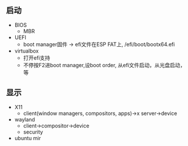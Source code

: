## 启动
- BIOS
  - MBR
- UEFI
  - boot manager固件 -> efi文件在ESP FAT上, /efi/boot/bootx64.efi
- virtualbox
  - 打开efi支持
  - 不停按F2进boot manager,设boot order, 从efi文件启动，从光盘启动，等
## 显示
- X11
  - client(window managers, compositors, apps)->x server->device
- wayland
  - client->compositor->device
  - security
- ubuntu mir
